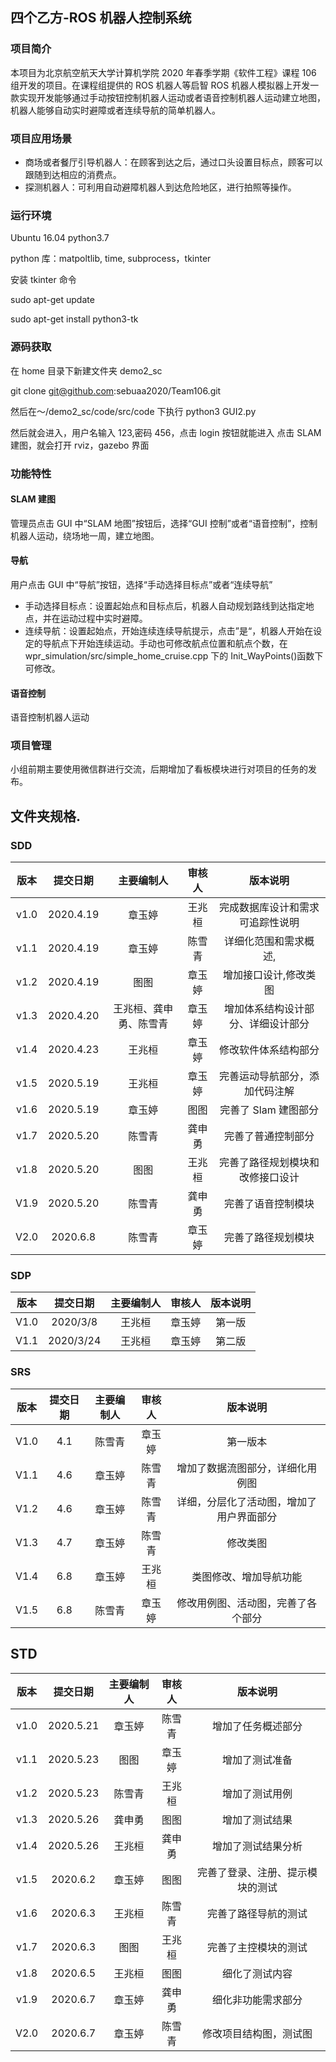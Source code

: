 ## 四个乙方-ROS 机器人控制系统

### 项目简介

本项目为北京航空航天大学计算机学院 2020 年春季学期《软件工程》课程 106 组开发的项目。在课程组提供的 ROS 机器人等启智 ROS 机器人模拟器上开发一款实现开发能够通过手动按钮控制机器人运动或者语音控制机器人运动建立地图，机器人能够自动实时避障或者连续导航的简单机器人。

### 项目应用场景

- 商场或者餐厅引导机器人：在顾客到达之后，通过口头设置目标点，顾客可以跟随到达相应的消费点。
- 探测机器人：可利用自动避障机器人到达危险地区，进行拍照等操作。

### 运行环境

Ubuntu 16.04
python3.7

python 库：matpoltlib, time, subprocess，tkinter

安装 tkinter 命令

sudo apt-get update

sudo apt-get install python3-tk

### 源码获取

在 home 目录下新建文件夹 demo2_sc

git clone git@github.com:sebuaa2020/Team106.git

然后在～/demo2_sc/code/src/code 下执行 python3 GUI2.py

然后就会进入，用户名输入 123,密码 456，点击 login 按钮就能进入
点击 SLAM 建图，就会打开 rviz，gazebo 界面

### 功能特性

#### SLAM 建图

管理员点击 GUI 中“SLAM 地图”按钮后，选择“GUI 控制”或者“语音控制”，控制机器人运动，绕场地一周，建立地图。

#### 导航

用户点击 GUI 中“导航”按钮，选择“手动选择目标点”或者“连续导航”

- 手动选择目标点：设置起始点和目标点后，机器人自动规划路线到达指定地点，并在运动过程中实时避障。
- 连续导航：设置起始点，开始连续连续导航提示，点击”是“，机器人开始在设定的导航点下开始连续运动。手动也可修改航点位置和航点个数，在 wpr_simulation/src/simple_home_cruise.cpp 下的 Init_WayPoints()函数下可修改。

#### 语音控制

语音控制机器人运动

### 项目管理

小组前期主要使用微信群进行交流，后期增加了看板模块进行对项目的任务的发布。

## 文件夹规格.

### SDD

| **版本** | **提交日期** |     **主要编制人**     | **审核人** |            **版本说明**            |
| :------: | :----------: | :--------------------: | :--------: | :--------------------------------: |
|   v1.0   |  2020.4.19   |         章玉婷         |   王兆桓   |  完成数据库设计和需求可追踪性说明  |
|   v1.1   |  2020.4.19   |         章玉婷         |   陈雪青   |       详细化范围和需求概述,        |
|   v1.2   |  2020.4.19   |          图图          |   章玉婷   |       增加接口设计,修改类图        |
|   v1.3   |  2020.4.20   | 王兆桓、龚申勇、陈雪青 |   章玉婷   | 增加体系结构设计部分、详细设计部分 |
|   v1.4   |  2020.4.23   |         王兆桓         |   章玉婷   |        修改软件体系结构部分        |
|   v1.5   |  2020.5.19   |         王兆桓         |   章玉婷   |   完善运动导航部分，添加代码注解   |
|   v1.6   |  2020.5.19   |         章玉婷         |    图图    |        完善了 Slam 建图部分        |
|   v1.7   |  2020.5.20   |         陈雪青         |   龚申勇   |         完善了普通控制部分         |
|   v1.8   |  2020.5.20   |          图图          |   王兆桓   |  完善了路径规划模块和改修接口设计  |
|   V1.9   |  2020.5.20   |         陈雪青         |   龚申勇   |         完善了语音控制模块         |
|   V2.0   |   2020.6.8   |         陈雪青         |   章玉婷   |         完善了路径规划模块         |

### SDP

| **版本** | **提交日期** | **主要编制人** | **审核人** | **版本说明** |
| :------: | :----------: | :------------: | :--------: | :----------: |
|   V1.0   |   2020/3/8   |     王兆桓     |   章玉婷   |    第一版    |
|   V1.1   |  2020/3/24   |     王兆桓     |   章玉婷   |    第二版    |

### SRS

| **版本** | **提交日期** | **主要编制人** | **审核人** |               **版本说明**               |
| :------: | :----------: | :------------: | :--------: | :--------------------------------------: |
|   V1.0   |     4.1      |     陈雪青     |   章玉婷   |                 第一版本                 |
|   V1.1   |     4.6      |     章玉婷     |   陈雪青   |     增加了数据流图部分，详细化用例图     |
|   V1.2   |     4.6      |     章玉婷     |   陈雪青   | 详细，分层化了活动图，增加了用户界面部分 |
|   V1.3   |     4.7      |     章玉婷     |   陈雪青   |                 修改类图                 |
|   V1.4   |     6.8      |     章玉婷     |   王兆桓   |          类图修改、增加导航功能          |
|   V1.5   |     6.8      |     陈雪青     |   章玉婷   |    修改用例图、活动图，完善了各个部分    |

## STD

| **版本** | **提交日期** | **主要编制人** | **审核人** |           **版本说明**           |
| :------: | :----------: | :------------: | :--------: | :------------------------------: |
|   v1.0   |  2020.5.21   |     章玉婷     |   陈雪青   |        增加了任务概述部分        |
|   v1.1   |  2020.5.23   |      图图      |   章玉婷   |          增加了测试准备          |
|   v1.2   |  2020.5.23   |     陈雪青     |   王兆桓   |          增加了测试用例          |
|   v1.3   |  2020.5.26   |     龚申勇     |    图图    |          增加了测试结果          |
|   v1.4   |  2020.5.26   |     王兆桓     |   龚申勇   |        增加了测试结果分析        |
|   v1.5   |   2020.6.2   |     章玉婷     |    图图    | 完善了登录、注册、提示模块的测试 |
|   v1.6   |   2020.6.3   |     王兆桓     |   陈雪青   |       完善了路径导航的测试       |
|   v1.7   |   2020.6.3   |      图图      |   王兆桓   |       完善了主控模块的测试       |
|   v1.8   |   2020.6.5   |     王兆桓     |    图图    |          细化了测试内容          |
|   v1.9   |   2020.6.7   |     章玉婷     |   龚申勇   |        细化非功能需求部分        |
|   V2.0   |   2020.6.7   |     章玉婷     |   陈雪青   |      修改项目结构图，测试图      |
